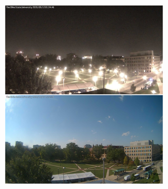 ![AJJAIDAVE-StoryAuthorEngine-](https://github.com/StateDocuments/Ohio/blob/master/snapshot.jpg)
![AJJAIDAVE-StoryAuthorEngine-](https://github.com/StateDocuments/Ohio/blob/master/snapshot1.jpg)
